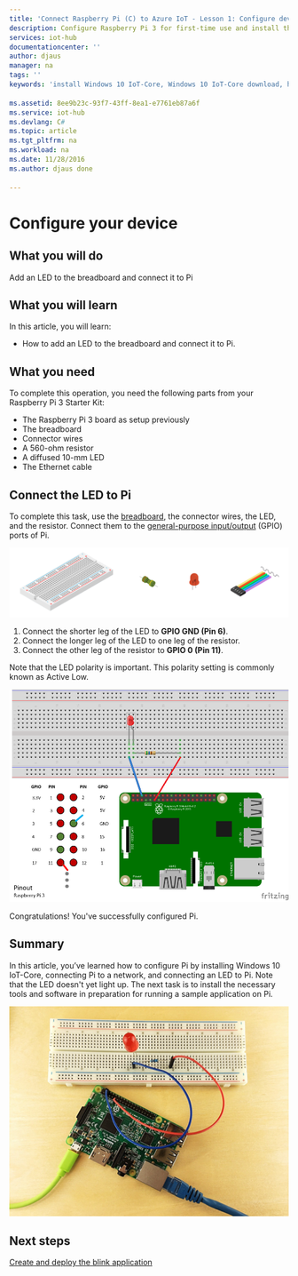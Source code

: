 ```yaml
---
title: 'Connect Raspberry Pi (C) to Azure IoT - Lesson 1: Configure device | Microsoft Docs'
description: Configure Raspberry Pi 3 for first-time use and install the Windows 10 IoT-Core OS, a free operating system that is optimized for the Raspberry Pi hardware.
services: iot-hub
documentationcenter: ''
author: djaus
manager: na
tags: ''
keywords: 'install Windows 10 IoT-Core, Windows 10 IoT-Core download, how to install Windows 10 IoT-Core, Windows 10 IoT-Core setup, raspberry pi install Windows 10 IoT-Core, raspberry pi install os, raspberry pi sd card install, raspberry pi connect, connect to raspberry pi, raspberry pi connectivity'

ms.assetid: 8ee9b23c-93f7-43ff-8ea1-e7761eb87a6f
ms.service: iot-hub
ms.devlang: C#
ms.topic: article
ms.tgt_pltfrm: na
ms.workload: na
ms.date: 11/28/2016
ms.author: djaus done

---
```

# Configure your device
## What you will do
Add an LED to the breadboard and connect it to Pi

## What you will learn
In this article, you will learn:

* How to add an LED to the breadboard and connect it to Pi.

## What you need
To complete this operation, you need the following parts from your Raspberry Pi 3 Starter Kit:

* The Raspberry Pi 3 board as setup previously
* The breadboard
* Connector wires
* A 560-ohm resistor
* A diffused 10-mm LED
* The Ethernet cable


## Connect the LED to Pi
To complete this task, use the [breadboard](https://learn.sparkfun.com/tutorials/how-to-use-a-breadboard), the connector wires, the LED, and the resistor. Connect them to the [general-purpose input/output](https://www.raspberrypi.org/documentation/usage/gpio/) (GPIO) ports of Pi.

![Breadboard, LED, and Resistor](media/iot-hub-raspberry-pi-lessons/lesson1/breadboard_led_resistor.jpg)

1. Connect the shorter leg of the LED to **GPIO GND (Pin 6)**.
2. Connect the longer leg of the LED to one leg of the resistor.
3. Connect the other leg of the resistor to **GPIO 0 (Pin 11)**.

Note that the LED polarity is important. This polarity setting is commonly known as Active Low.

![Pinout](media/iot-hub-raspberry-pi-lessons/lesson1/pinout_breadboard.png)

Congratulations! You've successfully configured Pi.

## Summary
In this article, you’ve learned how to configure Pi by installing Windows 10 IoT-Core, connecting Pi to a network, and connecting an LED to Pi. Note that the LED doesn't yet light up. The next task is to install the necessary tools and software in preparation for running a sample application on Pi.

![Hardware is ready](media/iot-hub-raspberry-pi-lessons/lesson1/hardware_ready.jpg)

## Next steps
[Create and deploy the blink application](iot-hub-raspberry-pi-kit-win-10-iot-core-cs-lesson1-deploy-blink-app.md)



